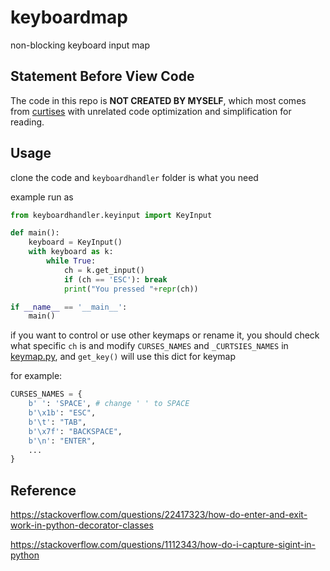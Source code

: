 # keyboardmap

non-blocking keyboard input map

## Statement Before View Code

The code in this repo is **NOT CREATED BY MYSELF**, which most comes from [curtises](https://github.com/bpython/curtsies) with unrelated code optimization and simplification for reading.

## Usage

clone the code and `keyboardhandler` folder is what you need

example run as

```python
from keyboardhandler.keyinput import KeyInput

def main():
    keyboard = KeyInput()
    with keyboard as k:
        while True:
            ch = k.get_input()
            if (ch == 'ESC'): break
            print("You pressed "+repr(ch))

if __name__ == '__main__':
    main()
```

if you want to control or use other keymaps or rename it, you should check what specific `ch` is and modify `CURSES_NAMES` and `_CURTSIES_NAMES` in [keymap.py](keyboardhandler/keymap.py), and `get_key()` will use this dict for keymap

for example:

```python
CURSES_NAMES = {
    b' ': 'SPACE', # change ' ' to SPACE
    b'\x1b': "ESC",
    b'\t': "TAB",
    b'\x7f': "BACKSPACE",
    b'\n': "ENTER",
    ...
}
```

## Reference

https://stackoverflow.com/questions/22417323/how-do-enter-and-exit-work-in-python-decorator-classes

https://stackoverflow.com/questions/1112343/how-do-i-capture-sigint-in-python